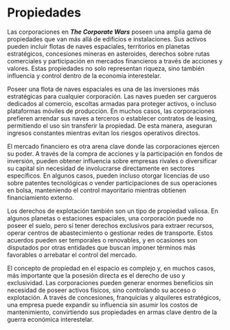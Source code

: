 # Propiedades

Las corporaciones en _**The Corporate Wars**_ poseen una amplia gama de propiedades que van más allá de edificios e instalaciones. Sus activos pueden incluir flotas de naves espaciales, territorios en planetas estratégicos, concesiones mineras en asteroides, derechos sobre rutas comerciales y participación en mercados financieros a través de acciones y valores. Estas propiedades no solo representan riqueza, sino también influencia y control dentro de la economía interestelar.

Poseer una flota de naves espaciales es una de las inversiones más estratégicas para cualquier corporación. Las naves pueden ser cargueros dedicados al comercio, escoltas armadas para proteger activos, o incluso plataformas móviles de producción. En muchos casos, las corporaciones prefieren arrendar sus naves a terceros o establecer contratos de leasing, permitiendo el uso sin transferir la propiedad. De esta manera, aseguran ingresos constantes mientras evitan los riesgos operativos directos.

El mercado financiero es otra arena clave donde las corporaciones ejercen su poder. A través de la compra de acciones y la participación en fondos de inversión, pueden obtener influencia sobre empresas rivales o diversificar su capital sin necesidad de involucrarse directamente en sectores específicos. En algunos casos, pueden incluso otorgar licencias de uso sobre patentes tecnológicas o vender participaciones de sus operaciones en bolsa, manteniendo el control mayoritario mientras obtienen financiamiento externo.

Los derechos de explotación también son un tipo de propiedad valiosa. En algunos planetas o estaciones espaciales, una corporación puede no poseer el suelo, pero sí tener derechos exclusivos para extraer recursos, operar centros de abastecimiento o gestionar redes de transporte. Estos acuerdos pueden ser temporales o renovables, y en ocasiones son disputados por otras entidades que buscan imponer términos más favorables o arrebatar el control del mercado.

El concepto de propiedad en el espacio es complejo y, en muchos casos, más importante que la posesión directa es el derecho de uso y exclusividad. Las corporaciones pueden generar enormes beneficios sin necesidad de poseer activos físicos, sino controlando su acceso o explotación. A través de concesiones, franquicias y alquileres estratégicos, una empresa puede expandir su influencia sin asumir los costos de mantenimiento, convirtiendo sus propiedades en armas clave dentro de la guerra económica interestelar.
